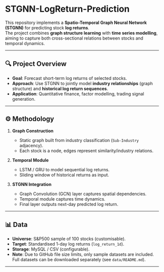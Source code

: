 # STGNN-LogReturn-Prediction

This repository implements a **Spatio-Temporal Graph Neural Network (STGNN)** for predicting stock **log returns**.  
The project combines **graph structure learning** with **time series modelling**, aiming to capture both cross-sectional relations between stocks and temporal dynamics.

---

## 🔍 Project Overview
- **Goal**: Forecast short-term log returns of selected stocks.  
- **Approach**: Use STGNN to jointly model **industry relationships** (graph structure) and **historical log return sequences**.  
- **Application**: Quantitative finance, factor modelling, trading signal generation.  

---

## ⚙️ Methodology
1. **Graph Construction**  
   - Static graph built from industry classification (`Sub-Industry` adjacency).  
   - Each stock is a node, edges represent similarity/industry relations.  

2. **Temporal Module**  
   - LSTM / GRU to model sequential log returns.  
   - Sliding window of historical returns as input.  

3. **STGNN Integration**  
   - Graph Convolution (GCN) layer captures spatial dependencies.  
   - Temporal module captures time dynamics.  
   - Final layer outputs next-day predicted log return.  

---

## 📊 Data
- **Universe**: S&P500 sample of 100 stocks (customisable).  
- **Target**: Standardised 1-day log returns (`log_return_1d`).  
- **Storage**: MySQL / CSV (configurable).  
- **Note**: Due to GitHub file size limits, only sample datasets are included.  
  Full datasets can be downloaded separately (see `data/README.md`).  

---

